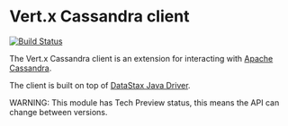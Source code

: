 # Vert.x Cassandra client

[![Build Status](https://travis-ci.org/vert-x3/vertx-cassandra-client.svg?branch=initial-work)](https://travis-ci.org/vert-x3/vertx-cassandra-client)

The Vert.x Cassandra client is an extension for interacting with [Apache Cassandra](http://cassandra.apache.org/).

The client is built on top of [DataStax Java Driver](https://github.com/datastax/java-driver).

WARNING: This module has Tech Preview status, this means the API can change between versions.
